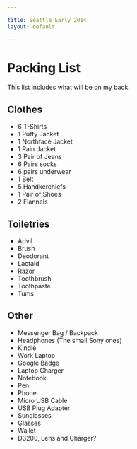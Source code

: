 ```yaml
---

title: Seattle Early 2014
layout: default

---
```


# Packing List

This list includes what will be on my back.

## Clothes

 * 6 T-Shirts
 * 1 Puffy Jacket
 * 1 Northface Jacket
 * 1 Rain Jacket
 * 3 Pair of Jeans
 * 6 Pairs socks
 * 6 pairs underwear
 * 1 Belt
 * 5 Handkerchiefs
 * 1 Pair of Shoes
 * 2 Flannels

## Toiletries

 * Advil
 * Brush
 * Deodorant
 * Lactaid
 * Razor
 * Toothbrush
 * Toothpaste
 * Tums

## Other

 * Messenger Bag / Backpack
 * Headphones (The small Sony ones)
 * Kindle
 * Work Laptop
 * Google Badge
 * Laptop Charger
 * Notebook
 * Pen
 * Phone
 * Micro USB Cable
 * USB Plug Adapter
 * Sunglasses
 * Glasses
 * Wallet
 * D3200, Lens and Charger?

